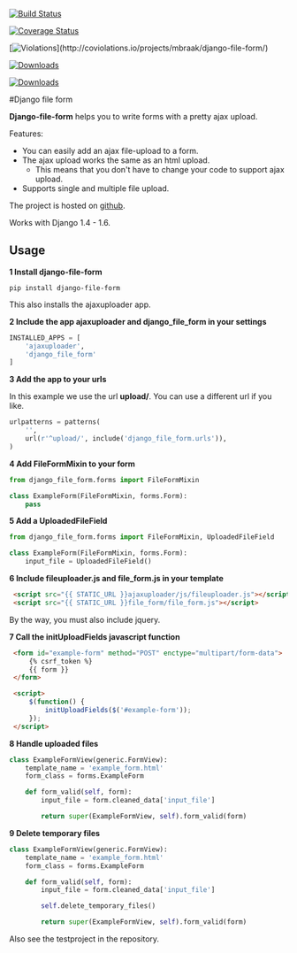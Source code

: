 [![Build Status](https://travis-ci.org/mbraak/django-file-form.png?branch=master)](https://travis-ci.org/mbraak/django-file-form)

[![Coverage Status](https://coveralls.io/repos/mbraak/django-file-form/badge.png?branch=master)](https://coveralls.io/r/mbraak/django-file-form?branch=master)

[![Violations](https://coviolations.io/projects/mbraak/django-file-form/badge/?)](http://coviolations.io/projects/mbraak/django-file-form/)

[![Downloads](https://pypip.in/d/django-file-form/badge.png)](https://pypi.python.org/pypi/django-file-form/)

[![Downloads](https://pypip.in/v/django-file-form/badge.png)](https://pypi.python.org/pypi/django-file-form/)

#Django file form

**Django-file-form** helps you to write forms with a pretty ajax upload.

Features:

* You can easily add an ajax file-upload to a form.
* The ajax upload works the same as an html upload.
    * This means that you don't have to change your code to support ajax upload.
* Supports single and multiple file upload.

The project is hosted on [github](https://github.com/mbraak/django-file-form).

Works with Django 1.4 - 1.6.

## Usage

**1 Install django-file-form**

```
pip install django-file-form
```

This also installs the ajaxuploader app.

**2 Include the app ajaxuploader and django_file_form in your settings**

```python
INSTALLED_APPS = [
    'ajaxuploader',
    'django_file_form'
]
```

**3 Add the app to your urls**

In this example we use the url **upload/**. You can use a different url if you like.

```python
urlpatterns = patterns(
    '',
    url(r'^upload/', include('django_file_form.urls')),
)
```

**4 Add FileFormMixin to your form**

```python
from django_file_form.forms import FileFormMixin

class ExampleForm(FileFormMixin, forms.Form):
    pass
```

**5 Add a UploadedFileField**

```python
from django_file_form.forms import FileFormMixin, UploadedFileField

class ExampleForm(FileFormMixin, forms.Form):
    input_file = UploadedFileField()
```

**6 Include fileuploader.js and file_form.js in your template**

```html
 <script src="{{ STATIC_URL }}ajaxuploader/js/fileuploader.js"></script>
 <script src="{{ STATIC_URL }}file_form/file_form.js"></script>
```

By the way, you must also include jquery.

**7 Call the initUploadFields javascript function**

```html
 <form id="example-form" method="POST" enctype="multipart/form-data">
     {% csrf_token %}
     {{ form }}
 </form>

 <script>
     $(function() {
         initUploadFields($('#example-form'));
     });
 </script>
```

**8 Handle uploaded files**

```python
class ExampleFormView(generic.FormView):
    template_name = 'example_form.html'
    form_class = forms.ExampleForm

    def form_valid(self, form):
    	input_file = form.cleaned_data['input_file']

    	return super(ExampleFormView, self).form_valid(form)
```

**9 Delete temporary files**

```python
class ExampleFormView(generic.FormView):
    template_name = 'example_form.html'
    form_class = forms.ExampleForm

    def form_valid(self, form):
    	input_file = form.cleaned_data['input_file']

		self.delete_temporary_files()

    	return super(ExampleFormView, self).form_valid(form)
```

Also see the testproject in the repository.
